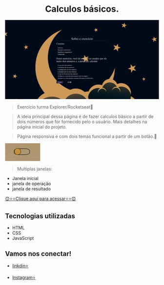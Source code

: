 <h1 align="center"> Calculos básicos.</h1>

![preview](./preview/preview.png)

> Exercício turma Explorer/Rocketseat🚀

> A ideia principal dessa página é de fazer calculos básico a partir de dois números que for fornecido pelo o usuário. Mais detalhes na página inicial do projeto.

> Página responsiva e com dois temas funcional a partir de um botão.🔘

![preview](./preview/previewbtn.png)
 
> Multiplas janelas:
- Janela inicial
- janela de operação
- janela de resultado

[😊⭐⭐Clique aqui para acessar⭐⭐😊](https://romeusorionaet.github.io/OperandoNumeros/)

## Tecnologias utilizadas

- HTML
- CSS
- JavaScript

## Vamos nos conectar!
- [linkdin⭐](https://www.linkedin.com/in/romeu-soares-87749a231/)

- [Instagram⭐](http://instagram.com/romeusoaresdesouto)
